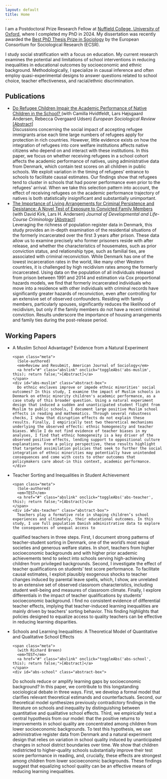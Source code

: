 ```yaml
---
layout: default
title: Home
---
```

<!-- Add fonts for icones -->
<link rel="stylesheet" href="https://cdn.jsdelivr.net/gh/jpswalsh/academicons@1.9.4/css/academicons.min.css">
<link rel="stylesheet" href="https://cdnjs.cloudflare.com/ajax/libs/font-awesome/6.5.2/css/all.min.css">
<link rel="stylesheet" href="https://cdn.jsdelivr.net/npm/simple-icons-font@v9/font/simple-icons.min.css">

<!-- ICONS --> 
<div id="social-icons" class="social-icons" style="display:none">
  <a href="https://scholar.google.com/citations?user=YOUR_ID" target="_blank" rel="noopener" aria-label="Google Scholar">
    <i class="ai ai-google-scholar"></i>
  </a>
  <a href="mailto:your@email.com" aria-label="Email">
    <i class="fa-solid fa-envelope"></i>
  </a>
  <a href="https://bsky.app/profile/YOUR_HANDLE" target="_blank" rel="noopener" aria-label="Bluesky" class="bluesky-icon">
    <svg xmlns="http://www.w3.org/2000/svg" viewBox="0 0 600 600" width="1em" height="1em" fill="currentColor">
      <path d="M600 205.5c0 109.9-144.6 301.8-195.4 366.8-15.9 20.1-41.6 27.8-68.2 27.8-26.6 0-52.3-7.7-68.2-27.8C144.6 507.3 0 315.4 0 205.5 0 122.1 73.1 59 146.5 59c60.6 0 115.3 39.2 153.5 101.2C338.2 98.2 393 59 453.5 59 526.9 59 600 122.1 600 205.5Z"/>
    </svg>
  </a>
  <a href="/assets/cv/YourName_CV.pdf" target="_blank" rel="noopener" aria-label="CV" class="cv-link">CV</a>
</div>

<script>
  (function () {
    function placeIcons() {
      var header = document.querySelector('header');
      var img = header ? header.querySelector('img') : null;
      var icons = document.getElementById('social-icons');
      if (!header || !icons) return;
      if (img && img.parentNode) {
        img.insertAdjacentElement('afterend', icons);
      } else {
        var desc = header.querySelector('p');
        (desc || header).insertAdjacentElement('beforeend', icons);
      }
      icons.style.display = 'block';
    }
    if (document.readyState === 'loading') {
      document.addEventListener('DOMContentLoaded', placeIcons);
    } else {
      placeIcons();
    }
  })();
</script>

<!-- The script below makes it possible to click on abstracts for papers -->

<script>
  function toggleAbs(id, link){
    const box = document.getElementById(id);
    const show = (box.style.display === 'none' || box.style.display === '');
    box.style.display = show ? 'block' : 'none';
    link.textContent = show ? '[Close]' : '[Abstract]';
  }
</script>

I am a Postdoctoral Prize Research Fellow at [Nuffield College, University of Oxford](https://www.nuffield.ox.ac.uk), where I completed my PhD in 2024. My dissertation was recently awarded the [Best PhD Thesis Prize in Sociology](https://ecsrnet.eu/ecsr-prize-for-best-phd-thesis/) by the European Consortium for Sociological Research (ECSR).  

I study social stratification with a focus on education. My current research examines the potential and limitations of school interventions in reducing inequalities in educational outcomes by socioeconomic and ethnic background. Methodologically, I specialize in causal inference and often employ quasi-experimental designs to answer questions related to school choice, teacher effectiveness, and racial/ethnic discrimination.  

## Publications

<ul class="pubs">

  <li>
    <a href="https://academic.oup.com/esr/article/39/3/352/6843667">
      Do Refugee Children Impair the Academic Performance of Native Children in the School?
    </a>
    <span class="meta">
      (with Camilla Hvidtfeldt, Lars Højsgaard Andersen, Rebecca Overgaard Udsen)  
      <em>European Sociological Review</em>  
      <a href="#" class="abslink" onclick="toggleAbs('abs-refugee', this); return false;">[Abstract]</a>
    </span>
    <div id="abs-refugee" class="abstract-box">
      Discussions concerning the social impact of accepting refugee immigrants arise each time large numbers of refugees apply for protection in rich countries. However, little evidence exists on how the integration of refugees into core welfare institutions affects native citizens who depend on and interact with these institutions. In this paper, we focus on whether receiving refugees in a school cohort affects the academic performance of natives, using administrative data from Denmark, which contain test scores on all children in public schools. We exploit variation in the timing of refugees’ entrance to schools to facilitate causal estimates. Our findings show that refugees tend to cluster in schools that had poorer performance even prior to the refugees’ arrival. When we take this selection pattern into account, the effect of receiving refugees on the academic performance trajectory of natives is both statistically insignificant and substantially unimportant.
    </div>
  </li>

  <li>
    <a href="https://link.springer.com/article/10.1007/s40865-022-00211-0">
      The Importance of Living Arrangements for Criminal Persistence and Desistance: A Novel Test of Exposure to Convicted Family Members
    </a>
    <span class="meta">
      (with David Kirk, Lars H. Andersen)  
      <em>Journal of Developmental and Life-Course Criminology</em>  
      <a href="#" class="abslink" onclick="toggleAbs('abs-living', this); return false;">[Abstract]</a>
    </span>
    <div id="abs-living" class="abstract-box">
      Leveraging the richness of population register data in Denmark, this study provides an in-depth examination of the residential situations of the formerly incarcerated over the first 3 years after prison. These data allow us to examine precisely who former prisoners reside with after release, and whether the characteristics of housemates, such as prior conviction status, and relationship type, such as familial ties, are associated with criminal reconviction. While Denmark has one of the lowest incarceration rates in the world, like many other Western countries, it is challenged by high recidivism rates among the formerly incarcerated. Using data on the population of all individuals released from prison between 1991 and 2014 and estimation via Cox proportional hazards models, we find that formerly incarcerated individuals who move into a residence with other individuals with criminal records have significantly greater hazards of reconviction, even after controlling for an extensive set of observed confounders. Residing with family members, particularly spouses, significantly reduces the likelihood of recidivism, but only if the family members do not have a recent criminal conviction. Results underscore the importance of housing arrangements and family ties during the post-release period.
    </div>
  </li>

</ul>

## Working Papers
<ul class="pubs">

  <li>
    A Muslim School Advantage? Evidence from a Natural Experiment
  
    <span class="meta">
      (Sole-authored)  
      <em>Review and Resubmit, American Journal of Sociology</em>  
      <a href="#" class="abslink" onclick="toggleAbs('abs-muslim', this); return false;">[Abstract]</a>
    </span>
    <div id="abs-muslim" class="abstract-box">
      Do ethnic enclaves improve or impede ethnic minorities' social outcomes? In this study, I examine the impact of Muslim schools in Denmark on ethnic minority children's academic performance, as a case study of this broader question. Using a natural experiment design that induced a sudden and unanticipated student flight from Muslim to public schools, I document large positive Muslim school effects in reading and mathematics. Through several robustness checks, I show that disruption effects do not explain these results. Finally, I empirically test two theoretical mechanisms underlying the observed effects: ethnic homogeneity and teacher biases. While I do not find evidence of teacher biases in my analyses, I find that ethnic homogeneity is a key driver of the observed positive effects, lending support to oppositional culture explanations. From a policy perspective, these results highlight that targeted assimilation policies that seek to further the social integration of ethnic minorities may potentially have unintended consequences and come with costs to other outcomes that policymakers care about-in this context, academic performance. 
    </div>
  </li>

  <li>
    Teacher Sorting and Inequalities in Student Achievement
      

    <span class="meta">
      (Sole-authored)  
      <em>TEST</em>  
      <a href="#" class="abslink" onclick="toggleAbs('abs-teacher', this); return false;">[Abstract]</a>
    </span>
    <div id="abs-teacher" class="abstract-box">
      Teachers play a formative role in shaping children’s school experiences and ultimately, their educational outcomes. In this study, I use full population Danish administrative data to explore the consequences of unequal access to
qualified teachers in three steps. First, I document strong patterns of teacher-student sorting in Denmark, one of the world’s most equal societies and generous welfare states. In short, teachers from higher socioeconomic backgrounds and with higher prior academic achievements tend to select into schools serving high-achieving children from privileged backgrounds. Second, I investigate the effect of teacher qualifications on students’ test score performance. To facilitate causal estimates, I exploit plausibly exogenous shocks to teacher changes induced by parental leave spells, which, I show, are unrelated to an extensive set of observed classroom characteristics, including student well-being and measures of classroom climate. Finally, I explore differentials in the impact of teacher qualifications by students’ socioeconomic background. I find no consistent evidence of differential teacher effects, implying that teacher-induced learning inequalities are mainly driven by teachers' sorting behavior. This finding highlights that policies designed to equalize access to quality teachers can be effective in reducing learning disparities.
    </div>
  </li>

  <li>
    Schools and Learning Inequalities: A Theoretical Model of Quantitative and Qualitative School Effects
      

    <span class="meta">
      (with Richard Breen)  
      <em>TEST</em>  
      <a href="#" class="abslink" onclick="toggleAbs('abs-school', this); return false;">[Abstract]</a>
    </span>
    <div id="abs-school" class="abstract-box">
Do schools reduce or amplify learning gaps by socioeconomic background? In this paper, we contribute to this longstanding sociological debate in three ways. First, we develop a formal model that clarifies relevant theoretical estimands and counterfactuals. Second, our theoretical model synthesizes previously contradictory findings in the literature on schools and inequality by distinguishing between quantitative and qualitative school effects. Third, we empirically test a central hypothesis from our model: that the positive returns to improvements in school quality are concentrated among children from lower socioeconomic backgrounds. To test this hypothesis, we use administrative register data from Denmark and a natural experiment design that relies on variation in school quality induced by unanticipated changes in school district boundaries over time. We show that children redistricted to higher-quality schools substantially improve their test score performance in reading, and, crucially, these effects are strongest among children from lower socioeconomic backgrounds. These findings suggest that equalizing school quality can be an effective means of reducing learning inequalities.
    </div>
  </li>

</ul>
